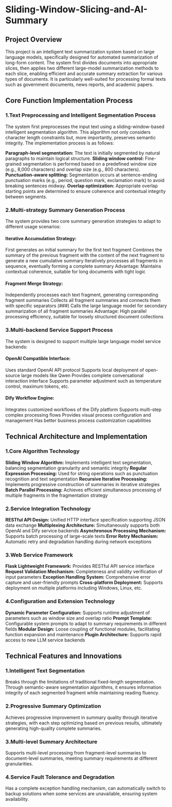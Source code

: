 # Sliding-Window-Slicing-and-AI-Summary
## Project Overview
This project is an intelligent text summarization system based on large language models, specifically designed for automated summarization of long-form content. The system first divides documents into appropriate slices, then applies two different large-model summarization methods to each slice, enabling efficient and accurate summary extraction for various types of documents. It is particularly well-suited for processing formal texts such as government documents, news reports, and academic papers.
## Core Function Implementation Process
### 1.Text Preprocessing and Intelligent Segmentation Process
The system first preprocesses the input text using a sliding-window-based intelligent segmentation algorithm. This algorithm not only considers character length constraints but, more importantly, preserves semantic integrity. The implementation process is as follows:

**Paragraph-level segmentation:** The text is initially segmented by natural paragraphs to maintain logical structure.
**Sliding window control:** Fine-grained segmentation is performed based on a predefined window size (e.g., 8,000 characters) and overlap size (e.g., 800 characters).
**Punctuation-aware splitting:** Segmentation occurs at sentence-ending punctuation marks (e.g., period, question mark, exclamation mark) to avoid breaking sentences midway.
**Overlap optimization:** Appropriate overlap starting points are determined to ensure coherence and contextual integrity between segments.

### 2.Multi-strategy Summary Generation Process
The system provides two core summary generation strategies to adapt to different usage scenarios:

#### Iterative Accumulation Strategy:

First generates an initial summary for the first text fragment
Combines the summary of the previous fragment with the content of the next fragment to generate a new cumulative summary
Iteratively processes all fragments in sequence, eventually forming a complete summary
Advantage: Maintains contextual coherence, suitable for long documents with tight logic

#### Fragment Merge Strategy:

Independently processes each text fragment, generating corresponding fragment summaries
Collects all fragment summaries and connects them with specific separators (###)
Calls the large language model for secondary summarization of all fragment summaries
Advantage: High parallel processing efficiency, suitable for loosely structured document collections

### 3.Multi-backend Service Support Process
The system is designed to support multiple large language model service backends:

#### OpenAI Compatible Interface:

Uses standard OpenAI API protocol
Supports local deployment of open-source large models like Qwen
Provides complete conversational interaction interface
Supports parameter adjustment such as temperature control, maximum tokens, etc.

#### Dify Workflow Engine:

Integrates customized workflows of the Dify platform
Supports multi-step complex processing flows
Provides visual process configuration and management
Has better business process customization capabilities

## Technical Architecture and Implementation
### 1.Core Algorithm Technology

**Sliding Window Algorithm:** Implements intelligent text segmentation, balancing segmentation granularity and semantic integrity
**Regular Expression Processing:** Used for string operations such as punctuation recognition and text segmentation
**Recursive Iterative Processing:** Implements progressive construction of summaries in iterative strategies
**Batch Parallel Processing:** Achieves efficient simultaneous processing of multiple fragments in the fragmentation strategy

### 2.Service Integration Technology

**RESTful API Design:** Unified HTTP interface specification supporting JSON data exchange
**Multiplexing Architecture:** Simultaneously supports both OpenAI and Dify service backends
**Asynchronous Processing Mechanism:** Supports batch processing of large-scale texts
**Error Retry Mechanism:** Automatic retry and degradation handling during network exceptions

### 3.Web Service Framework

**Flask Lightweight Framework:** Provides RESTful API service interface
**Request Validation Mechanism:** Completeness and validity verification of input parameters
**Exception Handling System:** Comprehensive error capture and user-friendly prompts
**Cross-platform Deployment:** Supports deployment on multiple platforms including Windows, Linux, etc.

### 4.Configuration and Extension Technology

**Dynamic Parameter Configuration:** Supports runtime adjustment of parameters such as window size and overlap ratio
**Prompt Template:** Configurable system prompts to adapt to summary requirements in different fields
**Modular Design:** Loose coupling of functional modules, facilitating function expansion and maintenance
**Plugin Architecture:** Supports rapid access to new LLM service backends

## Technical Features and Innovations
### 1.Intelligent Text Segmentation
Breaks through the limitations of traditional fixed-length segmentation. Through semantic-aware segmentation algorithms, it ensures information integrity of each segmented fragment while maintaining reading fluency.

### 2.Progressive Summary Optimization
Achieves progressive improvement in summary quality through iterative strategies, with each step optimizing based on previous results, ultimately generating high-quality complete summaries.

### 3.Multi-level Summary Architecture
Supports multi-level processing from fragment-level summaries to document-level summaries, meeting summary requirements at different granularities.

### 4.Service Fault Tolerance and Degradation
Has a complete exception handling mechanism, can automatically switch to backup solutions when some services are unavailable, ensuring system availability.
